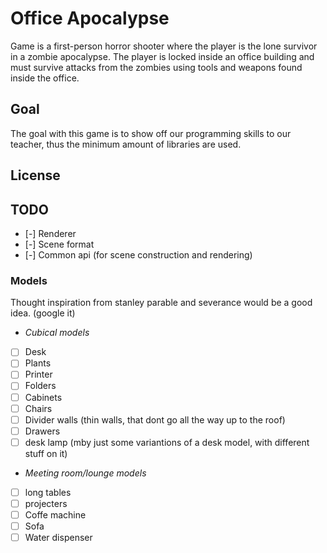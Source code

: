 # Office Apocalypse

Game is a first-person horror shooter where the player is the lone survivor in a zombie apocalypse.
The player is locked inside an office building and must survive attacks from the zombies using tools and weapons found inside the office.

## Goal

The goal with this game is to show off our programming skills to our teacher, thus the minimum amount of libraries are used.

## License

## TODO

- [-] Renderer
- [-] Scene format
- [-] Common api (for scene construction and rendering)

### Models
Thought inspiration from stanley parable and severance would be a good idea. (google it)

- *Cubical models*
- [ ] Desk
- [ ] Plants
- [ ] Printer
- [ ] Folders
- [ ] Cabinets
- [ ] Chairs
- [ ] Divider walls (thin walls, that dont go all the way up to the roof)
- [ ] Drawers
- [ ] desk lamp (mby just some variantions of a desk model, with different stuff on it)

- *Meeting room/lounge models*
- [ ] long tables
- [ ] projecters
- [ ] Coffe machine
- [ ] Sofa
- [ ] Water dispenser
